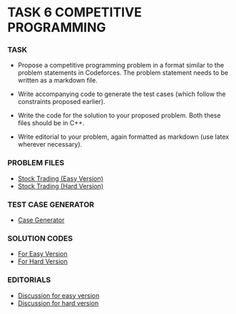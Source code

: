 # TASK 6  COMPETITIVE PROGRAMMING

### TASK

- Propose a competitive programming problem in a format similar to the problem statements in Codeforces. The problem statement needs to be written as a markdown file.

- Write accompanying code to generate the test cases (which follow the constraints proposed earlier).

- Write the code for the solution to your proposed problem. Both these files should be in C++. 

- Write editorial to your problem, again formatted as markdown (use latex wherever necessary).


### PROBLEM FILES

 - [Stock Trading (Easy Version)](stock1.md)
 - [Stock Trading (Hard Version)](stock2.md)


### TEST CASE GENERATOR

 - [Case Generator](case.cpp)


### SOLUTION CODES

 - [For Easy Version](easy.cpp)
 - [For Hard Version](hard.cpp)


### EDITORIALS

 - [Discussion for easy version](easy.md)
 - [Discussion for hard version](hard.md)